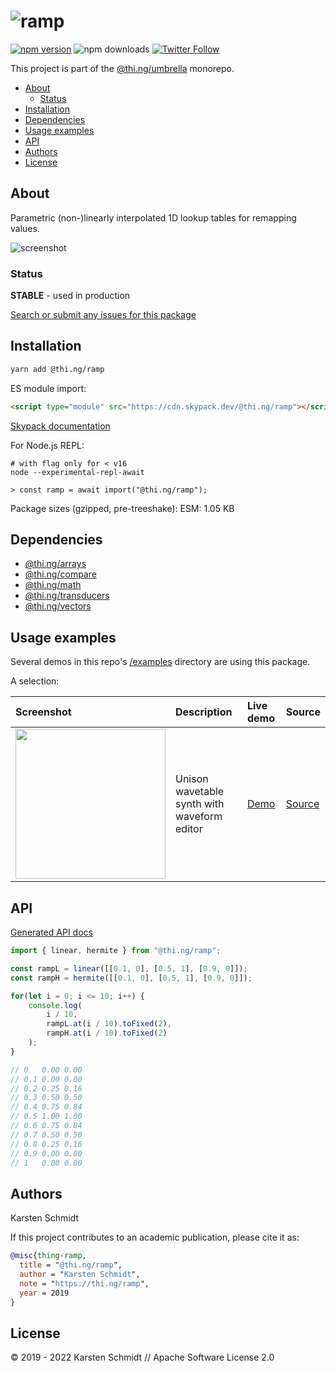 <!-- This file is generated - DO NOT EDIT! -->

# ![ramp](https://media.thi.ng/umbrella/banners-20220914/thing-ramp.svg?db5fb561)

[![npm version](https://img.shields.io/npm/v/@thi.ng/ramp.svg)](https://www.npmjs.com/package/@thi.ng/ramp)
![npm downloads](https://img.shields.io/npm/dm/@thi.ng/ramp.svg)
[![Twitter Follow](https://img.shields.io/twitter/follow/thing_umbrella.svg?style=flat-square&label=twitter)](https://twitter.com/thing_umbrella)

This project is part of the
[@thi.ng/umbrella](https://github.com/thi-ng/umbrella/) monorepo.

- [About](#about)
  - [Status](#status)
- [Installation](#installation)
- [Dependencies](#dependencies)
- [Usage examples](#usage-examples)
- [API](#api)
- [Authors](#authors)
- [License](#license)

## About

Parametric (non-)linearly interpolated 1D lookup tables for remapping values.

![screenshot](https://raw.githubusercontent.com/thi-ng/umbrella/develop/assets/ramp/readme.png)

### Status

**STABLE** - used in production

[Search or submit any issues for this package](https://github.com/thi-ng/umbrella/issues?q=%5Bramp%5D+in%3Atitle)

## Installation

```bash
yarn add @thi.ng/ramp
```

ES module import:

```html
<script type="module" src="https://cdn.skypack.dev/@thi.ng/ramp"></script>
```

[Skypack documentation](https://docs.skypack.dev/)

For Node.js REPL:

```text
# with flag only for < v16
node --experimental-repl-await

> const ramp = await import("@thi.ng/ramp");
```

Package sizes (gzipped, pre-treeshake): ESM: 1.05 KB

## Dependencies

- [@thi.ng/arrays](https://github.com/thi-ng/umbrella/tree/develop/packages/arrays)
- [@thi.ng/compare](https://github.com/thi-ng/umbrella/tree/develop/packages/compare)
- [@thi.ng/math](https://github.com/thi-ng/umbrella/tree/develop/packages/math)
- [@thi.ng/transducers](https://github.com/thi-ng/umbrella/tree/develop/packages/transducers)
- [@thi.ng/vectors](https://github.com/thi-ng/umbrella/tree/develop/packages/vectors)

## Usage examples

Several demos in this repo's
[/examples](https://github.com/thi-ng/umbrella/tree/develop/examples)
directory are using this package.

A selection:

| Screenshot                                                                                                        | Description                                 | Live demo                                        | Source                                                                        |
|:------------------------------------------------------------------------------------------------------------------|:--------------------------------------------|:-------------------------------------------------|:------------------------------------------------------------------------------|
| <img src="https://raw.githubusercontent.com/thi-ng/umbrella/develop/assets/examples/ramp-synth.png" width="240"/> | Unison wavetable synth with waveform editor | [Demo](https://demo.thi.ng/umbrella/ramp-synth/) | [Source](https://github.com/thi-ng/umbrella/tree/develop/examples/ramp-synth) |

## API

[Generated API docs](https://docs.thi.ng/umbrella/ramp/)

```ts
import { linear, hermite } from "@thi.ng/ramp";

const rampL = linear([[0.1, 0], [0.5, 1], [0.9, 0]]);
const rampH = hermite([[0.1, 0], [0.5, 1], [0.9, 0]]);

for(let i = 0; i <= 10; i++) {
    console.log(
        i / 10,
        rampL.at(i / 10).toFixed(2),
        rampH.at(i / 10).toFixed(2)
    );
}

// 0   0.00 0.00
// 0.1 0.00 0.00
// 0.2 0.25 0.16
// 0.3 0.50 0.50
// 0.4 0.75 0.84
// 0.5 1.00 1.00
// 0.6 0.75 0.84
// 0.7 0.50 0.50
// 0.8 0.25 0.16
// 0.9 0.00 0.00
// 1   0.00 0.00
```

## Authors

Karsten Schmidt

If this project contributes to an academic publication, please cite it as:

```bibtex
@misc{thing-ramp,
  title = "@thi.ng/ramp",
  author = "Karsten Schmidt",
  note = "https://thi.ng/ramp",
  year = 2019
}
```

## License

&copy; 2019 - 2022 Karsten Schmidt // Apache Software License 2.0
